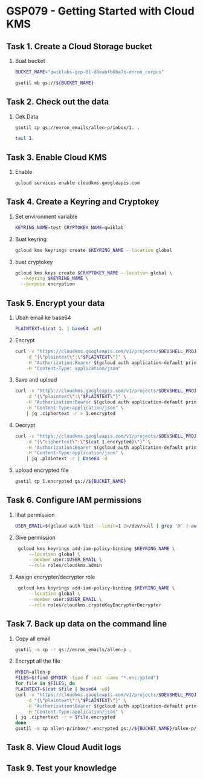 # GSP079 - Getting Started with Cloud KMS

## Task 1. Create a Cloud Storage bucket

1. Buat bucket

   ```bash
   BUCKET_NAME="qwiklabs-gcp-01-d8eabfb6ba7b-enron_corpus"
   ```

   ```bash
   gsutil mb gs://${BUCKET_NAME}
   ```

## Task 2. Check out the data

1. Cek Data

   ```bash
   gsutil cp gs://enron_emails/allen-p/inbox/1. .
   ```

   ```bash
   tail 1.
   ```

## Task 3. Enable Cloud KMS

1. Enable

   ```bash
   gcloud services enable cloudkms.googleapis.com
   ```

## Task 4. Create a Keyring and Cryptokey

1. Set environment variable

   ```bash
   KEYRING_NAME=test CRYPTOKEY_NAME=qwiklab
   ```

2. Buat keyring

   ```bash
   gcloud kms keyrings create $KEYRING_NAME --location global
   ```

3. buat cryptokey

   ```bash
   gcloud kms keys create $CRYPTOKEY_NAME --location global \
     --keyring $KEYRING_NAME \
     --purpose encryption
   ```

## Task 5. Encrypt your data

1. Ubah email ke base64

   ```bash
   PLAINTEXT=$(cat 1. | base64 -w0)
   ```

2. Encrypt

   ```bash
   curl -v "https://cloudkms.googleapis.com/v1/projects/$DEVSHELL_PROJECT_ID/locations/global/keyRings/$KEYRING_NAME/cryptoKeys/$CRYPTOKEY_NAME:encrypt" \
       -d "{\"plaintext\":\"$PLAINTEXT\"}" \
       -H "Authorization:Bearer $(gcloud auth application-default print-access-token)"\
       -H "Content-Type: application/json"
   ```

3. Save and upload

   ```bash
   curl -v "https://cloudkms.googleapis.com/v1/projects/$DEVSHELL_PROJECT_ID/locations/global/keyRings/$KEYRING_NAME/cryptoKeys/$CRYPTOKEY_NAME:encrypt" \
       -d "{\"plaintext\":\"$PLAINTEXT\"}" \
       -H "Authorization:Bearer $(gcloud auth application-default print-access-token)"\
       -H "Content-Type:application/json" \
       | jq .ciphertext -r > 1.encrypted
   ```

4. Decrypt

   ```bash
   curl -v "https://cloudkms.googleapis.com/v1/projects/$DEVSHELL_PROJECT_ID/locations/global/keyRings/$KEYRING_NAME/cryptoKeys/$CRYPTOKEY_NAME:decrypt" \
       -d "{\"ciphertext\":\"$(cat 1.encrypted)\"}" \
       -H "Authorization:Bearer $(gcloud auth application-default print-access-token)"\
       -H "Content-Type:application/json" \
       | jq .plaintext -r | base64 -d
   ```

5. upload encrypted file

   ```bash
   gsutil cp 1.encrypted gs://${BUCKET_NAME}
   ```

## Task 6. Configure IAM permissions

1. lihat permission

   ```bash
   USER_EMAIL=$(gcloud auth list --limit=1 2>/dev/null | grep '@' | awk '{print $2}')
   ```

2. Give permission

   ```bash
    gcloud kms keyrings add-iam-policy-binding $KEYRING_NAME \
        --location global \
        --member user:$USER_EMAIL \
        --role roles/cloudkms.admin
   ```

3. Assign encrypter/decrypter role

   ```bash
    gcloud kms keyrings add-iam-policy-binding $KEYRING_NAME \
        --location global \
        --member user:$USER_EMAIL \
        --role roles/cloudkms.cryptoKeyEncrypterDecrypter
   ```

## Task 7. Back up data on the command line
1. Copy all email
    ```bash
    gsutil -m cp -r gs://enron_emails/allen-p .
    ```
2. Encrypt all the file
    ```bash
    MYDIR=allen-p
    FILES=$(find $MYDIR -type f -not -name "*.encrypted")
    for file in $FILES; do
    PLAINTEXT=$(cat $file | base64 -w0)
    curl -v "https://cloudkms.googleapis.com/v1/projects/$DEVSHELL_PROJECT_ID/locations/global/keyRings/$KEYRING_NAME/cryptoKeys/$CRYPTOKEY_NAME:encrypt" \
        -d "{\"plaintext\":\"$PLAINTEXT\"}" \
        -H "Authorization:Bearer $(gcloud auth application-default print-access-token)" \
        -H "Content-Type:application/json" \
    | jq .ciphertext -r > $file.encrypted
    done
    gsutil -m cp allen-p/inbox/*.encrypted gs://${BUCKET_NAME}/allen-p/inbox
    ```

## Task 8. View Cloud Audit logs

## Task 9. Test your knowledge

